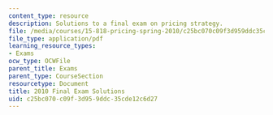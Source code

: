 ```yaml
---
content_type: resource
description: Solutions to a final exam on pricing strategy.
file: /media/courses/15-818-pricing-spring-2010/c25bc070c09f3d959ddc35cde12c6d27_MIT15_818S10_soln10.pdf
file_type: application/pdf
learning_resource_types:
- Exams
ocw_type: OCWFile
parent_title: Exams
parent_type: CourseSection
resourcetype: Document
title: 2010 Final Exam Solutions
uid: c25bc070-c09f-3d95-9ddc-35cde12c6d27
---
```


